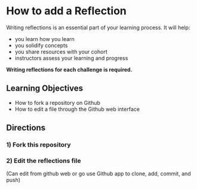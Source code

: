 # How to add a Reflection

Writing reflections is an essential part of your learning process.  It will help:

* you learn how you learn
* you solidify concepts
* you share resources with your cohort
* instructors assess your learning and progress

**Writing reflections for each challenge is required.**

## Learning Objectives

* How to fork a repository on Github
* How to edit a file through the Github web interface

## Directions

### 1) Fork this repository

### 2) Edit the reflections file

(Can edit from github web or go use Github app to clone, add, commit, and push)



